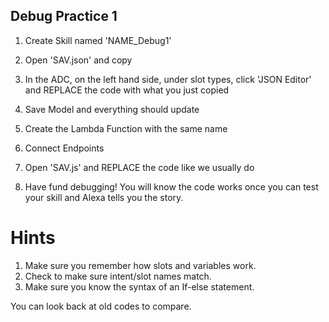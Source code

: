 ## Debug Practice 1 

1. Create Skill named 'NAME_Debug1' 
2. Open 'SAV.json' and copy 
3. In the ADC, on the left hand side, under slot types, click 'JSON Editor' and REPLACE the code with what you just copied
4. Save Model and everything should update

5. Create the Lambda Function with the same name 
6. Connect Endpoints 
7. Open 'SAV.js' and REPLACE the code like we usually do 

8. Have fund debugging! You will know the code works once you can test your skill and Alexa tells you the story. 


# Hints 

1. Make sure you remember how slots and variables work. 
2. Check to make sure intent/slot names match. 
3. Make sure you know the syntax of an If-else statement. 

You can look back at old codes to compare. 
